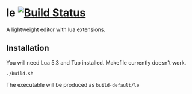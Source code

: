 # le [![Build Status](https://travis-ci.com/Isogash/le.svg?branch=master)](https://travis-ci.com/Isogash/le)
A lightweight editor with lua extensions.

## Installation

You will need Lua 5.3 and Tup installed. Makefile currently doesn't work.

    ./build.sh

The executable will be produced as ```build-default/le```

